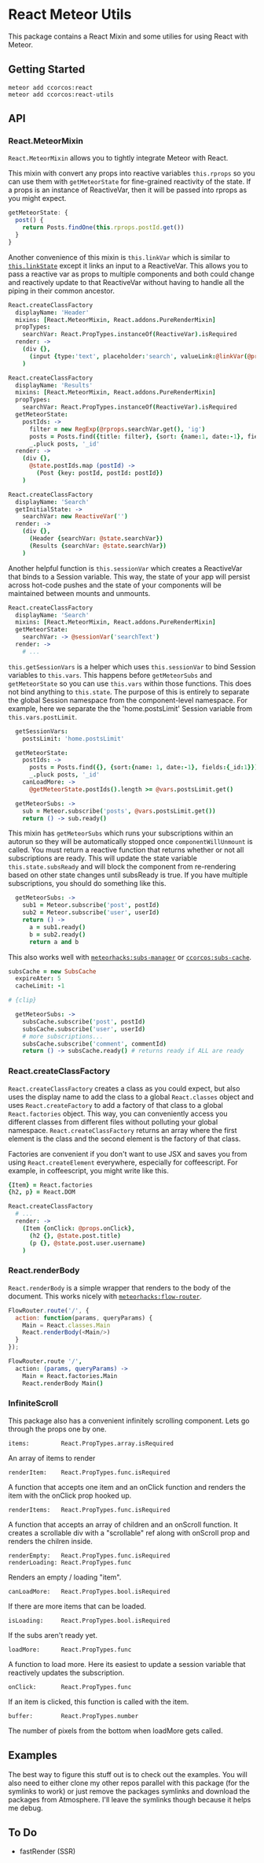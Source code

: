 # React Meteor Utils

This package contains a React Mixin and some utilies for using React with Meteor.

## Getting Started

    meteor add ccorcos:react
    meteor add ccorcos:react-utils

## API

### React.MeteorMixin

`React.MeteorMixin` allows you to tightly integrate Meteor with React. 

This mixin with convert any props into reactive variables `this.rprops` so you can use them with `getMeteorState` for fine-grained reactivity of the state. If a props is an instance of ReactiveVar, then it will be passed into rprops as you might expect.

```js
getMeteorState: {
  post() {
    return Posts.findOne(this.rprops.postId.get())
  }
}
```

Another convenience of this mixin is `this.linkVar` which is similar to [`this.linkState`](http://facebook.github.io/react/docs/two-way-binding-helpers.html) except it links an input to a ReactiveVar. This allows you to pass a reactive var as props to multiple components and both could change and reactively update to that ReactiveVar without having to handle all the piping in their common ancestor.

```coffee
React.createClassFactory
  displayName: 'Header'
  mixins: [React.MeteorMixin, React.addons.PureRenderMixin]
  propTypes:
    searchVar: React.PropTypes.instanceOf(ReactiveVar).isRequired
  render: ->
    (div {},
      (input {type:'text', placeholder:'search', valueLink:@linkVar(@props.searchVar)})
    )

React.createClassFactory
  displayName: 'Results'
  mixins: [React.MeteorMixin, React.addons.PureRenderMixin]
  propTypes:
    searchVar: React.PropTypes.instanceOf(ReactiveVar).isRequired
  getMeteorState:
    postIds: -> 
      filter = new RegExp(@rprops.searchVar.get(), 'ig')
      posts = Posts.find({title: filter}, {sort: {name:1, date:-1}, fields: {_id: 1}}).fetch()
      _.pluck posts, '_id'
  render: ->  
    (div {},
      @state.postIds.map (postId) ->
        (Post {key: postId, postId: postId})
    )

React.createClassFactory
  displayName: 'Search'
  getInitialState: ->
    searchVar: new ReactiveVar('')
  render: ->
    (div {},
      (Header {searchVar: @state.searchVar})
      (Results {searchVar: @state.searchVar})
    )
```

Another helpful function is `this.sessionVar` which creates a ReactiveVar that binds to a Session variable. This way, the state of your app will persist across hot-code pushes and the state of your components will be maintained between mounts and unmounts.

```coffee
React.createClassFactory
  displayName: 'Search'
  mixins: [React.MeteorMixin, React.addons.PureRenderMixin]
  getMeteorState:
    searchVar: -> @sessionVar('searchText')
  render: ->
    # ...
```

`this.getSessionVars` is a helper which uses `this.sessionVar` to bind Session variables to `this.vars`. This happens before `getMeteorSubs` and `getMeteorState` so you can use `this.vars` within those functions. This does not bind anything to `this.state`. The purpose of this is entirely to separate the global Session namespace from the component-level namespace. For example, here we separate the the 'home.postsLimit' Session variable from `this.vars.postLimit`.

```coffee
  getSessionVars:
    postsLimit: 'home.postsLimit'

  getMeteorState:
    postIds: -> 
      posts = Posts.find({}, {sort:{name: 1, date:-1}, fields:{_id:1}}).fetch()
      _.pluck posts, '_id'
    canLoadMore: -> 
      @getMeteorState.postIds().length >= @vars.postsLimit.get()

  getMeteorSubs: ->
    sub = Meteor.subscribe('posts', @vars.postsLimit.get())
    return () -> sub.ready()
```

This mixin has `getMeteorSubs` which runs your subscriptions within an autorun so they will be automatically stopped once `componentWillUnmount` is called. You must return a reactive function that returns whether or not all subscriptions are ready. This will update the state variable `this.state.subsReady` and will block the component from re-rendering based on other state changes until subsReady is true. If you have multiple subscriptions, you should do something like this.

```coffee
  getMeteorSubs: ->
    sub1 = Meteor.subscribe('post', postId)
    sub2 = Meteor.subscribe('user', userId)
    return () -> 
      a = sub1.ready()
      b = sub2.ready()
      return a and b
```

This also works well with [`meteorhacks:subs-manager`](https://github.com/meteorhacks/subs-manager) or [`ccorcos:subs-cache`](https://github.com/ccorcos/meteor-subs-cache).

```coffee
subsCache = new SubsCache
  expireAter: 5
  cacheLimit: -1

# {clip}

  getMeteorSubs: ->
    subsCache.subscribe('post', postId)
    subsCache.subscribe('user', userId)
    # more subscriptions...
    subsCache.subscribe('comment', commentId)
    return () -> subsCache.ready() # returns ready if ALL are ready
```

### React.createClassFactory

`React.createClassFactory` creates a class as you could expect, but also uses the display name to add the class to a global `React.classes` object and uses `React.createFactory` to add a factory of that class to a global `React.factories` object. This way, you can conveniently access you different classes from different files without polluting your global namespace. `React.createClassFactory` returns an array where the first element is the class and the second element is the factory of that class. 

Factories are convenient if you don't want to use JSX and saves you from using `React.createElement` everywhere, especially for coffeescript. For example, in coffeescript, you might write like this.

```coffee
{Item} = React.factories
{h2, p} = React.DOM

React.createClassFactory
  # ...
  render: -> 
    (Item {onClick: @props.onClick},
      (h2 {}, @state.post.title)
      (p {}, @state.post.user.username)
    )
```

### React.renderBody
`React.renderBody` is a simple wrapper that renders to the body of the document. This works nicely with [`meteorhacks:flow-router`](https://github.com/meteorhacks/flow-router).

```js
FlowRouter.route('/', {
  action: function(params, queryParams) {
    Main = React.classes.Main
    React.renderBody(<Main/>)
  }
});
```

```coffee
FlowRouter.route '/', 
  action: (params, queryParams) ->
    Main = React.factories.Main
    React.renderBody Main()
```

### InfiniteScroll

This package also has a convenient infinitely scrolling component. Lets go through the props one by one.

    items:         React.PropTypes.array.isRequired

An array of items to render

    renderItem:    React.PropTypes.func.isRequired

A function that accepts one item and an onClick function and renders the item with the onClick prop hooked up.

    renderItems:   React.PropTypes.func.isRequired

A function that accepts an array of children and an onScroll function. It creates a scrollable div with a "scrollable" ref along with onScroll prop and renders the chilren inside.

    renderEmpty:   React.PropTypes.func.isRequired
    renderLoading: React.PropTypes.func

Renders an empty / loading "item".

    canLoadMore:   React.PropTypes.bool.isRequired

If there are more items that can be loaded.

    isLoading:     React.PropTypes.bool.isRequired

If the subs aren't ready yet.

    loadMore:      React.PropTypes.func

A function to load more. Here its easiest to update a session variable that reactively updates the subscription.

    onClick:       React.PropTypes.func

If an item is clicked, this function is called with the item.

    buffer:        React.PropTypes.number

The number of pixels from the bottom when loadMore gets called.

## Examples

The best way to figure this stuff out is to check out the examples. You will also need to either clone my other repos parallel with this package (for the symlinks to work) or just remove the packages symlinks and download the packages from Atmosphere. I'll leave the symlinks though because it helps me debug.

## To Do

- fastRender (SSR)
